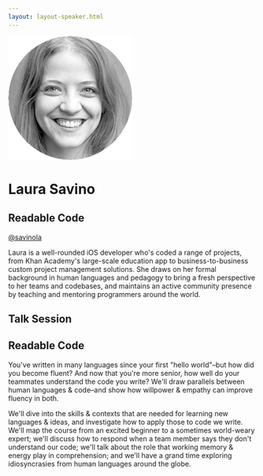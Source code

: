 ```yaml
---
layout: layout-speaker.html
---
```


<div class="container section featured-speaker">
  <div class="row">
    <div class="col-xs-12 col-sm-2 img-container">
      <img class="speaker-page-img" src="../img/speakers/Laura-Savino-ON.png">
    </div>
    <div class="col-xs-12 col-sm-10 copy-container">
        <h1 class="speaker-header">Laura Savino</h1>
        <h2 class="speaker-subtitle">Readable Code</h2>
        <p class="copy"><a class="speaker-handle" href="https://twitter.com/savinola" target="_blank">@savinola</a></p>
        <p class="copy">Laura is a well-rounded iOS developer who's coded a range of projects, from Khan Academy's large-scale education app to business-to-business custom project management solutions. She draws on her formal background in human languages and pedagogy to bring a fresh perspective to her teams and codebases, and maintains an active community presence by teaching and mentoring programmers around the world.</p>
        <h2 class="speaker-subheader">Talk Session</h2>
        <h2 class="speaker-subheader gold">Readable Code</h2>
        <p class="copy">You've written in many languages since your first "hello world"–but how did you become fluent? And now that you're more senior, how well do your teammates understand the code you write? We'll draw parallels between human languages & code–and show how willpower & empathy can improve fluency in both.
        <p class="copy">We'll dive into the skills & contexts that are needed for learning new languages & ideas, and investigate how to apply those to code we write. We'll map the course from an excited beginner to a sometimes world-weary expert; we'll discuss how to respond when a team member says they don't understand our code; we'll talk about the role that working memory & energy play in comprehension; and we'll have a grand time exploring idiosyncrasies from human languages around the globe.</p>
        <!--<a class="btn" href="https://ti.to/explore-ddd-conference/2017">Buy Tickets</a>-->
    </div>
  </div>
</div>